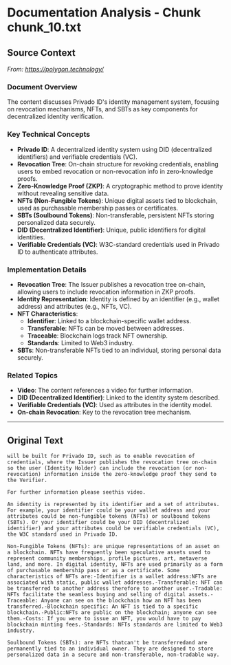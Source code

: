 # Documentation Analysis - Chunk chunk_10.txt

## Source Context
*From: https://polygon.technology/*

### Document Overview  
The content discusses Privado ID's identity management system, focusing on revocation mechanisms, NFTs, and SBTs as key components for decentralized identity verification.  

### Key Technical Concepts  
- **Privado ID**: A decentralized identity system using DID (decentralized identifiers) and verifiable credentials (VC).  
- **Revocation Tree**: On-chain structure for revoking credentials, enabling users to embed revocation or non-revocation info in zero-knowledge proofs.  
- **Zero-Knowledge Proof (ZKP)**: A cryptographic method to prove identity without revealing sensitive data.  
- **NFTs (Non-Fungible Tokens)**: Unique digital assets tied to blockchain, used as purchasable membership passes or certificates.  
- **SBTs (Soulbound Tokens)**: Non-transferable, persistent NFTs storing personalized data securely.  
- **DID (Decentralized Identifier)**: Unique, public identifiers for digital identities.  
- **Verifiable Credentials (VC)**: W3C-standard credentials used in Privado ID to authenticate attributes.  

### Implementation Details  
- **Revocation Tree**: The Issuer publishes a revocation tree on-chain, allowing users to include revocation information in ZKP proofs.  
- **Identity Representation**: Identity is defined by an identifier (e.g., wallet address) and attributes (e.g., NFTs, VC).  
- **NFT Characteristics**:  
  - **Identifier**: Linked to a blockchain-specific wallet address.  
  - **Transferable**: NFTs can be moved between addresses.  
  - **Traceable**: Blockchain logs track NFT ownership.  
  - **Standards**: Limited to Web3 industry.  
- **SBTs**: Non-transferable NFTs tied to an individual, storing personal data securely.  

### Related Topics  
- **Video**: The content references a video for further information.  
- **DID (Decentralized Identifier)**: Linked to the identity system described.  
- **Verifiable Credentials (VC)**: Used as attributes in the identity model.  
- **On-chain Revocation**: Key to the revocation tree mechanism.

---

## Original Text
```
will be built for Privado ID, such as to enable revocation of credentials, where the Issuer publishes the revocation tree on-chain so the user (Identity Holder) can include the revocation (or non-revocation) information inside the zero-knowledge proof they send to the Verifier.

For further information please seethis video.

An identity is represented by its identifier and a set of attributes. For example, your identifier could be your wallet address and your attributes could be non-fungible tokens (NFTs) or soulbound tokens (SBTs). Or your identifier could be your DID (decentralized identifier) and your attributes could be verifiable credentials (VC), the W3C standard used in Privado ID.

Non-Fungible Tokens (NFTs): are unique representations of an asset on a blockchain. NFTs have frequently been speculative assets used to represent community memberships, profile pictures, art, metaverse land, and more. In digital identity, NFTs are used primarily as a form of purchasable membership pass or as a certificate. Some characteristics of NFTs are:-Identifier is a wallet address:NFTs are associated with static, public wallet addresses.-Transferable: NFT can be transferred to another address therefore to another user.-Tradable: NFTs facilitate the seamless buying and selling of digital assets.-Traceable: Anyone can see on the blockchain how an NFT has been transferred.-Blockchain specific: An NFT is tied to a specific blockchain.-Public:NFTs are public on the blockchain; anyone can see them.-Costs: If you were to issue an NFT, you would have to pay blockchain minting fees.-Standards: NFTs standards are limited to Web3 industry.

Soulbound Tokens (SBTs): are NFTs thatcan't be transferredand are permanently tied to an individual owner. They are designed to store personalized data in a secure and non-transferable, non-tradable way.
```